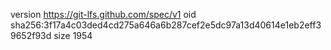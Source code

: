 version https://git-lfs.github.com/spec/v1
oid sha256:3f17a4c03ded4cd275a646a6b287cef2e5dc97a13d40614e1eb2eff39652f93d
size 1954
